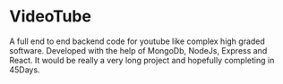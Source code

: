 # VideoTube
 A full end to end backend code for youtube like complex high graded software. Developed with the help of MongoDb, NodeJs, Express and React. It would be really a very long project and hopefully completing in 45Days.
